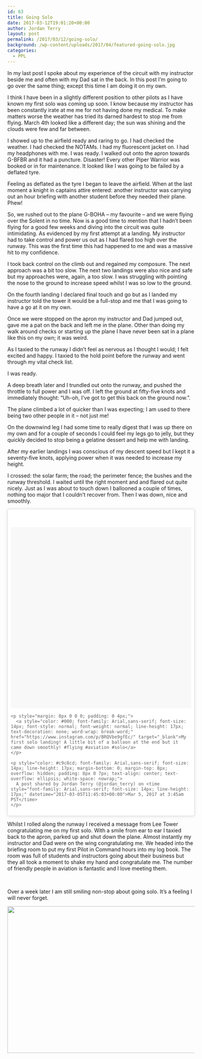 ```yaml
---
id: 63
title: Going Solo
date: 2017-03-12T19:01:20+00:00
author: Jordan Terry
layout: post
permalink: /2017/03/12/going-solo/
background: /wp-content/uploads/2017/04/featured-going-solo.jpg
categories:
  - PPL
---
```

In my last post I spoke about my experience of the circuit with my instructor beside me and often with my Dad sat in the back. In this post I’m going to go over the same thing; except this time I am doing it on my own.

I think I have been in a slightly different position to other pilots as I have known my first solo was coming up soon. I know because my instructor has been constantly irate at me me for not having done my medical. To make matters worse the weather has tried its darned hardest to stop me from flying. March 4th looked like a different day; the sun was shining and the clouds were few and far between.

I showed up to the airfield ready and raring to go. I had checked the weather. I had checked the NOTAMs. I had my fluorescent jacket on. I had my headphones with me. I was ready. I walked out onto the apron towards G-BFBR and it had a puncture. Disaster! Every other Piper Warrior was booked or in for maintenance. It looked like I was going to be failed by a deflated tyre.

Feeling as deflated as the tyre I began to leave the airfield. When at the last moment a knight in captains attire entered: another instructor was carrying out an hour briefing with another student before they needed their plane. Phew!

So, we rushed out to the plane G-BOHA &#8211; my favourite &#8211; and we were flying over the Solent in no time. Now is a good time to mention that I hadn’t been flying for a good few weeks and diving into the circuit was quite intimidating. As evidenced by my first attempt at a landing. My instructor had to take control and power us out as I had flared too high over the runway. This was the first time this had happened to me and was a massive hit to my confidence.

I took back control on the climb out and regained my composure. The next approach was a bit too slow. The next two landings were also nice and safe but my approaches were, again, a too slow. I was struggling with pointing the nose to the ground to increase speed whilst I was so low to the ground.

On the fourth landing I declared final touch and go but as I landed my instructor told the tower it would be a full-stop and me that I was going to have a go at it on my own.

Once we were stopped on the apron my instructor and Dad jumped out, gave me a pat on the back and left me in the plane. Other than doing my walk around checks or starting up the plane I have never been sat in a plane like this on my own; it was weird.

As I taxied to the runway I didn’t feel as nervous as I thought I would; I felt excited and happy. I taxied to the hold point before the runway and went through my vital check list.

I was ready.

A deep breath later and I trundled out onto the runway, and pushed the throttle to full power and I was off. I left the ground at fifty-five knots and immediately thought: “Uh-oh, I’ve got to get this back on the ground now.”.

The plane climbed a lot of quicker than I was expecting; I am used to there being two other people in it &#8211; not just me!

<center>
</center>On the downwind leg I had some time to really digest that I was up there on my own and for a couple of seconds I could feel my legs go to jelly, but they quickly decided to stop being a gelatine dessert and help me with landing.

After my earlier landings I was conscious of my descent speed but I kept it a seventy-five knots, applying power when it was needed to increase my height.

I crossed: the solar farm; the road; the perimeter fence; the bushes and the runway threshold. I waited until the right moment and and flared out quite nicely. Just as I was about to touch down I ballooned a couple of times, nothing too major that I couldn’t recover from. Then I was down, nice and smoothly.

<blockquote class="instagram-media" style="background: #FFF; border: 0; border-radius: 3px; box-shadow: 0 0 1px 0 rgba(0,0,0,0.5),0 1px 10px 0 rgba(0,0,0,0.15); margin: 1px; max-width: 658px; padding: 0; width: calc(100% - 2px);" data-instgrm-captioned="" data-instgrm-version="7">
  <div style="padding: 8px;">
    <div style="background: #F8F8F8; line-height: 0; margin-top: 40px; padding: 50.0% 0; text-align: center; width: 100%;">
      &nbsp;
    </div>

    <p style="margin: 8px 0 0 0; padding: 0 4px;">
      <a style="color: #000; font-family: Arial,sans-serif; font-size: 14px; font-style: normal; font-weight: normal; line-height: 17px; text-decoration: none; word-wrap: break-word;" href="https://www.instagram.com/p/BRQVbe9gfEc/" target="_blank">My first solo landing! A little bit of a balloon at the end but it came down smoothly! #flying #aviation #solo</a>
    </p>

    <p style="color: #c9c8cd; font-family: Arial,sans-serif; font-size: 14px; line-height: 17px; margin-bottom: 0; margin-top: 8px; overflow: hidden; padding: 8px 0 7px; text-align: center; text-overflow: ellipsis; white-space: nowrap;">
      A post shared by Jordan Terry (@jordan_terry) on <time style="font-family: Arial,sans-serif; font-size: 14px; line-height: 17px;" datetime="2017-03-05T11:45:03+00:00">Mar 5, 2017 at 3:45am PST</time>
    </p>
  </div>
</blockquote>



Whilst I rolled along the runway I received a message from Lee Tower congratulating me on my first solo. With a smile from ear to ear I taxied back to the apron, parked up and shut down the plane. Almost instantly my instructor and Dad were on the wing congratulating me. We headed into the briefing room to put my first Pilot in Command hours into my log book. The room was full of students and instructors going about their business but they all took a moment to shake my hand and congratulate me. The number of friendly people in aviation is fantastic and I love meeting them.

<center>
  <br />
</center>


Over a week later I am still smiling non-stop about going solo. It’s a feeling I will never forget.

<img loading="lazy" class="aligncenter wp-image-66 size-large" src="{{ site.baseurl }}/wp-content/uploads/2017/03/17016911_1425955677426647_3648743872137711446_o-1024x768.jpg" alt="" width="525" height="394" srcset="{{ site.baseurl }}/wp-content/uploads/2017/03/17016911_1425955677426647_3648743872137711446_o-1024x768.jpg 1024w, {{ site.baseurl }}/wp-content/uploads/2017/03/17016911_1425955677426647_3648743872137711446_o-300x225.jpg 300w, {{ site.baseurl }}/wp-content/uploads/2017/03/17016911_1425955677426647_3648743872137711446_o-768x576.jpg 768w, {{ site.baseurl }}/wp-content/uploads/2017/03/17016911_1425955677426647_3648743872137711446_o.jpg 1440w" sizes="(max-width: 525px) 100vw, 525px" />

&nbsp;